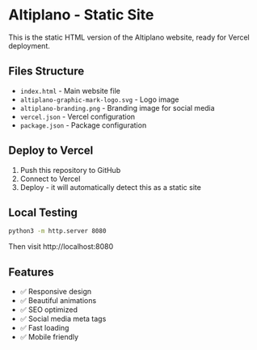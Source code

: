 # Altiplano - Static Site

This is the static HTML version of the Altiplano website, ready for Vercel deployment.

## Files Structure

- `index.html` - Main website file
- `altiplano-graphic-mark-logo.svg` - Logo image
- `altiplano-branding.png` - Branding image for social media
- `vercel.json` - Vercel configuration
- `package.json` - Package configuration

## Deploy to Vercel

1. Push this repository to GitHub
2. Connect to Vercel
3. Deploy - it will automatically detect this as a static site

## Local Testing

```bash
python3 -m http.server 8080
```

Then visit http://localhost:8080

## Features

- ✅ Responsive design
- ✅ Beautiful animations
- ✅ SEO optimized
- ✅ Social media meta tags
- ✅ Fast loading
- ✅ Mobile friendly